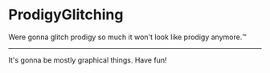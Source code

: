 # ProdigyGlitching
Were gonna glitch prodigy so much it won't look like prodigy anymore.™
_______________________________________________________________________________________________________________________________
It's gonna be mostly graphical things. Have fun!
